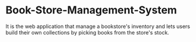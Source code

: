 # Book-Store-Management-System
It is the web application that manage a bookstore's inventory and lets users build their own collections by picking books from the store's stock.
